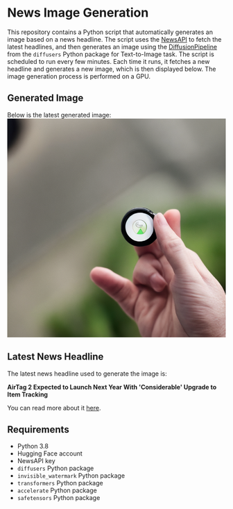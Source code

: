# News Image Generation
This repository contains a Python script that automatically generates an image based on a news headline. The script uses the [NewsAPI](https://newsapi.org/) to fetch the latest headlines, and then generates an image using the [DiffusionPipeline](https://github.com/huggingface/diffusers) from the `diffusers` Python package for Text-to-Image task.
The script is scheduled to run every few minutes. Each time it runs, it fetches a new headline and generates a new image, which is then displayed below. The image generation process is performed on a GPU.

## Generated Image
Below is the latest generated image:
![Generated Image](image.png)

## Latest News Headline
The latest news headline used to generate the image is:

**AirTag 2 Expected to Launch Next Year With 'Considerable' Upgrade to Item Tracking**

You can read more about it [here](https://news.google.com/rss/articles/CBMic0FVX3lxTFBzaGV6LU5GVTh5MzY4cEQxOWR5R09IMEl5c2swamZJb3ZqZE83cmJzSzFKZXo5RHlEQmp2SDJLRzR2bUdXanNzOWhueGNUZkVOSTdxTFlXaFBlSE9qakR0VHpFc2ZNc2NaX0hidUN1Q1g1dlE?oc=5).

## Requirements
- Python 3.8
- Hugging Face account
- NewsAPI key
- `diffusers` Python package
- `invisible_watermark` Python package
- `transformers` Python package
- `accelerate` Python package
- `safetensors` Python package
